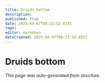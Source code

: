 ```yaml
---
title: Druids_bottom
description: 
published: true
date: 2025-04-07T08:23:52.613Z
tags: 
editor: markdown
dateCreated: 2025-04-07T08:23:50.493Z
---
```


# Druids bottom

*This page was auto-generated from structure.*